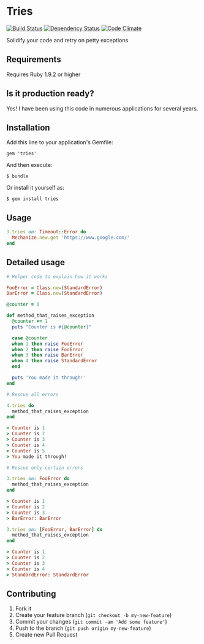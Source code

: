 # Tries

[![Build Status](https://secure.travis-ci.org/krautcomputing/tries.png)](http://travis-ci.org/krautcomputing/tries)
[![Dependency Status](https://gemnasium.com/krautcomputing/tries.png)](https://gemnasium.com/krautcomputing/tries)
[![Code Climate](https://codeclimate.com/badge.png)](https://codeclimate.com/github/krautcomputing/tries)

Solidify your code and retry on petty exceptions

## Requirements

Requires Ruby 1.9.2 or higher

## Is it production ready?

Yes! I have been using this code in numerous applications for several years.

## Installation

Add this line to your application's Gemfile:

    gem 'tries'

And then execute:

    $ bundle

Or install it yourself as:

    $ gem install tries

## Usage

```ruby
3.tries on: Timeout::Error do
  Mechanize.new.get 'https://www.google.com/'
end
```

## Detailed usage

```ruby
# Helper code to explain how it works

FooError = Class.new(StandardError)
BarError = Class.new(StandardError)

@counter = 0

def method_that_raises_exception
  @counter += 1
  puts "Counter is #{@counter}"

  case @counter
  when 1 then raise FooError
  when 2 then raise FooError
  when 3 then raise BarError
  when 4 then raise StandardError
  end

  puts 'You made it through!'
end
```

```ruby
# Rescue all errors

4.tries do
  method_that_raises_exception
end

> Counter is 1
> Counter is 2
> Counter is 3
> Counter is 4
> Counter is 5
> You made it through!
```

```ruby
# Rescue only certain errors

3.tries on: FooError do
  method_that_raises_exception
end

> Counter is 1
> Counter is 2
> Counter is 3
> BarError: BarError

3.tries on: [FooError, BarError] do
  method_that_raises_exception
end

> Counter is 1
> Counter is 2
> Counter is 3
> Counter is 4
> StandardError: StandardError
```

## Contributing

1. Fork it
2. Create your feature branch (`git checkout -b my-new-feature`)
3. Commit your changes (`git commit -am 'Add some feature'`)
4. Push to the branch (`git push origin my-new-feature`)
5. Create new Pull Request
